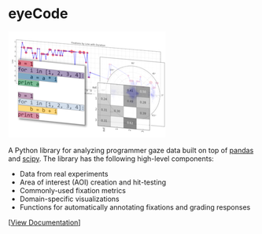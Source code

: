 eyeCode
=======

<img src="img/eyecode_logo-small.png" />

A Python library for analyzing programmer gaze data built on top of [pandas](http://pandas.pydata.org/) and [scipy](http://www.scipy.org).
The library has the following high-level components:

* Data from real experiments
* Area of interest (AOI) creation and hit-testing
* Commonly-used fixation metrics
* Domain-specific visualizations
* Functions for automatically annotating fixations and grading responses

[<a href="http://synesthesiam.github.io/eyecode/">View Documentation</a>]
